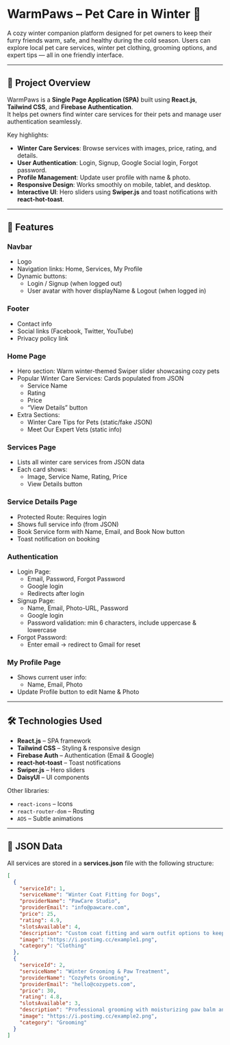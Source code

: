 # WarmPaws – Pet Care in Winter 🐾

A cozy winter companion platform designed for pet owners to keep their furry friends warm, safe, and healthy during the cold season. Users can explore local pet care services, winter pet clothing, grooming options, and expert tips — all in one friendly interface.

---

## 📝 Project Overview

WarmPaws is a **Single Page Application (SPA)** built using **React.js**, **Tailwind CSS**, and **Firebase Authentication**.  
It helps pet owners find winter care services for their pets and manage user authentication seamlessly.

Key highlights:

- **Winter Care Services**: Browse services with images, price, rating, and details.
- **User Authentication**: Login, Signup, Google Social login, Forgot password.
- **Profile Management**: Update user profile with name & photo.
- **Responsive Design**: Works smoothly on mobile, tablet, and desktop.
- **Interactive UI**: Hero sliders using **Swiper.js** and toast notifications with **react-hot-toast**.

---

## 📂 Features

### Navbar
- Logo
- Navigation links: Home, Services, My Profile
- Dynamic buttons:
  - Login / Signup (when logged out)
  - User avatar with hover displayName & Logout (when logged in)

### Footer
- Contact info
- Social links (Facebook, Twitter, YouTube)
- Privacy policy link

### Home Page
- Hero section: Warm winter-themed Swiper slider showcasing cozy pets
- Popular Winter Care Services: Cards populated from JSON
  - Service Name
  - Rating
  - Price
  - “View Details” button
- Extra Sections:
  - Winter Care Tips for Pets (static/fake JSON)
  - Meet Our Expert Vets (static info)

### Services Page
- Lists all winter care services from JSON data
- Each card shows:
  - Image, Service Name, Rating, Price
  - View Details button

### Service Details Page
- Protected Route: Requires login
- Shows full service info (from JSON)
- Book Service form with Name, Email, and Book Now button
- Toast notification on booking

### Authentication
- Login Page:
  - Email, Password, Forgot Password
  - Google login
  - Redirects after login
- Signup Page:
  - Name, Email, Photo-URL, Password
  - Google login
  - Password validation: min 6 characters, include uppercase & lowercase
- Forgot Password:
  - Enter email → redirect to Gmail for reset

### My Profile Page
- Shows current user info:
  - Name, Email, Photo
- Update Profile button to edit Name & Photo

---

## 🛠 Technologies Used

- **React.js** – SPA framework
- **Tailwind CSS** – Styling & responsive design
- **Firebase Auth** – Authentication (Email & Google)
- **react-hot-toast** – Toast notifications
- **Swiper.js** – Hero sliders
- **DaisyUI** – UI components

Other libraries:
- `react-icons` – Icons
- `react-router-dom` – Routing
- `AOS` – Subtle animations

---

## 📂 JSON Data
All services are stored in a **services.json** file with the following structure:

```json
[
  {
    "serviceId": 1,
    "serviceName": "Winter Coat Fitting for Dogs",
    "providerName": "PawCare Studio",
    "providerEmail": "info@pawcare.com",
    "price": 25,
    "rating": 4.9,
    "slotsAvailable": 4,
    "description": "Custom coat fitting and warm outfit options to keep your dog comfortable in the cold.",
    "image": "https://i.postimg.cc/example1.png",
    "category": "Clothing"
  },
  {
    "serviceId": 2,
    "serviceName": "Winter Grooming & Paw Treatment",
    "providerName": "CozyPets Grooming",
    "providerEmail": "hello@cozypets.com",
    "price": 30,
    "rating": 4.8,
    "slotsAvailable": 3,
    "description": "Professional grooming with moisturizing paw balm and winter-safe shampoo.",
    "image": "https://i.postimg.cc/example2.png",
    "category": "Grooming"
  }
]

